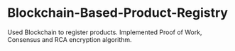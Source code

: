 # Blockchain-Based-Product-Registry
Used Blockchain to register products. Implemented Proof of Work, Consensus and RCA encryption algorithm.
